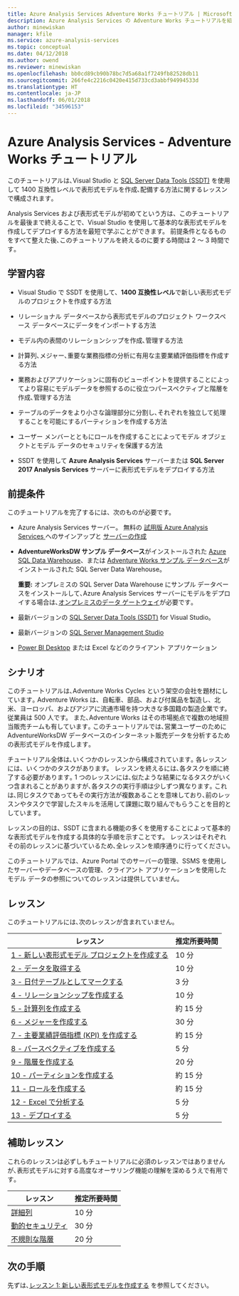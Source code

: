 ```yaml
---
title: Azure Analysis Services Adventure Works チュートリアル | Microsoft Docs
description: Azure Analysis Services の Adventure Works チュートリアルを紹介します｡
author: minewiskan
manager: kfile
ms.service: azure-analysis-services
ms.topic: conceptual
ms.date: 04/12/2018
ms.author: owend
ms.reviewer: minewiskan
ms.openlocfilehash: bb0cd89cb90b78bc7d5a68a1f7249fb82528db11
ms.sourcegitcommit: 266fe4c2216c0420e415d733cd3abbf94994533d
ms.translationtype: HT
ms.contentlocale: ja-JP
ms.lasthandoff: 06/01/2018
ms.locfileid: "34596153"
---
```

# <a name="azure-analysis-services---adventure-works-tutorial"></a>Azure Analysis Services - Adventure Works チュートリアル

このチュートリアルは､Visual Studio と [SQL Server Data Tools (SSDT)](https://docs.microsoft.com/sql/ssdt/download-sql-server-data-tools-ssdt) を使用して 1400 互換性レベルで表形式モデルを作成､配備する方法に関するレッスンで構成されます｡  

Analysis Services および表形式モデルが初めてという方は、このチュートリアルを最後まで終えることで、Visual Studio を使用して基本的な表形式モデルを作成してデプロイする方法を最短で学ぶことができます。 前提条件となるものをすべて整えた後､このチュートリアルを終えるのに要する時間は 2 ～ 3 時間です｡  
  
## <a name="what-you-learn"></a>学習内容   
  
-   Visual Studio で SSDT を使用して、**1400 互換性レベル**で新しい表形式モデルのプロジェクトを作成する方法
  
-   リレーショナル データベースから表形式モデルのプロジェクト ワークスペース データベースにデータをインポートする方法  
  
-   モデル内の表間のリレーションシップを作成､管理する方法  
  
-   計算列､メジャー､重要な業務指標の分析に有用な主要業績評価指標を作成する方法  
  
-   業務およびアプリケーションに固有のビューポイントを提供することによってより容易にモデルデータを参照するのに役立つパースペクティブと階層を作成､管理する方法  
  
-   テーブルのデータをより小さな論理部分に分割し､それぞれを独立して処理することを可能にするパーティションを作成する方法  
  
-   ユーザー メンバーとともにロールを作成することによってモデル オブジェクトとモデル データのセキュリティを保護する方法  
  
-   SSDT を使用して **Azure Analysis Services** サーバーまたは **SQL Server 2017 Analysis Services** サーバーに表形式モデルをデプロイする方法  
  
## <a name="prerequisites"></a>前提条件  
このチュートリアルを完了するには、次のものが必要です。  
  
-   Azure Analysis Services サーバー。 無料の [試用版 Azure Analysis Services ](https://azure.microsoft.com/services/analysis-services/) へのサインアップと [サーバーの作成](../analysis-services-create-server.md) 

-   **AdventureWorksDW サンプル データベース**がインストールされた [Azure SQL Data Warehouse](../../sql-data-warehouse/create-data-warehouse-portal.md)、または [Adventure Works サンプル データベース](https://github.com/Microsoft/sql-server-samples/releases/tag/adventureworks)がインストールされた SQL Server Data Warehouse。

    **重要:** オンプレミスの SQL Server Data Warehouse にサンプル データベースをインストールして､Azure Analysis Services サーバーにモデルをデプロイする場合は､[オンプレミスのデータ ゲートウェイ](../analysis-services-gateway.md)が必要です｡

-   最新バージョンの [SQL Server Data Tools (SSDT)](https://msdn.microsoft.com/library/mt204009.aspx) for Visual Studio。

-   最新バージョンの [SQL Server Management Studio](https://docs.microsoft.com/sql/ssms/download-sql-server-management-studio-ssms)    

-   [Power BI Desktop](https://powerbi.microsoft.com/desktop/) または Excel などのクライアント アプリケーション 

## <a name="scenario"></a>シナリオ  
このチュートリアルは､Adventure Works Cycles という架空の会社を題材にしています｡ Adventure Works は、自転車、部品、および付属品を製造し、北米、ヨーロッパ、およびアジアに流通市場を持つ大きな多国籍の製造企業です。 従業員は 500 人です。 また､Adventure Works はその市場拠点で複数の地域担当販売チームも有しています｡ このチュートリアルでは､営業ユーザーのために AdventureWorksDW データベースのインターネット販売データを分析するための表形式モデルを作成します｡  
  
チュートリアル全体は､いくつかのレッスンから構成されています｡ 各レッスンには、いくつかのタスクがあります。 レッスンを終えるには､各タスクを順に終了する必要があります｡ 1 つのレッスンには､似たような結果になるタスクがいくつ含まれることがありますが､各タスクの実行手順は少しずつ異なります｡ これは､同じタスクであってもその実行方法が複数あることを意味しており､前のレッスンやタスクで学習したスキルを活用して課題に取り組んでもらうことを目的としています｡  
  
レッスンの目的は、SSDT に含まれる機能の多くを使用することによって基本的な表形式モデルを作成する具体的な手順を示すことです。 レッスンはそれぞれその前のレッスンに基づいているため､全レッスンを順序通りに行ってください｡
  
このチュートリアルでは、Azure Portal でのサーバーの管理、SSMS を使用したサーバーやデータベースの管理、クライアント アプリケーションを使用したモデル データの参照についてのレッスンは提供していません。 


## <a name="lessons"></a>レッスン  
このチュートリアルには､次のレッスンが含まれていません｡  
  
|レッスン|推定所要時間|  
|----------|------------------------------|  
|[1 - 新しい表形式モデル プロジェクトを作成する](../tutorials/aas-lesson-1-create-a-new-tabular-model-project.md)|10 分|  
|[2 - データを取得する](../tutorials/aas-lesson-2-get-data.md)|10 分|  
|[3 - 日付テーブルとしてマークする](../tutorials/aas-lesson-3-mark-as-date-table.md)|3 分|  
|[4 - リレーションシップを作成する](../tutorials/aas-lesson-4-create-relationships.md)|10 分|  
|[5 - 計算列を作成する](../tutorials/aas-lesson-5-create-calculated-columns.md)|約 15 分|
|[6 - メジャーを作成する](../tutorials/aas-lesson-6-create-measures.md)|30 分|  
|[7 - 主要業績評価指標 (KPI) を作成する](../tutorials/aas-lesson-7-create-key-performance-indicators.md)|約 15 分|  
|[8 - パースペクティブを作成する](../tutorials/aas-lesson-8-create-perspectives.md)|5 分|  
|[9 - 階層を作成する](../tutorials/aas-lesson-9-create-hierarchies.md)|20 分|  
|[10 - パーティションを作成する](../tutorials/aas-lesson-10-create-partitions.md)|約 15 分|  
|[11 - ロールを作成する](../tutorials/aas-lesson-11-create-roles.md)|約 15 分|  
|[12 - Excel で分析する](../tutorials/aas-lesson-12-analyze-in-excel.md)|5 分| 
|[13 - デプロイする](../tutorials/aas-lesson-13-deploy.md)|5 分|  
  
## <a name="supplemental-lessons"></a>補助レッスン  
これらのレッスンは必ずしもチュートリアルに必須のレッスンではありませんが､表形式モデルに対する高度なオーサリング機能の理解を深めるうえで有用です｡  
  
|レッスン|推定所要時間|  
|----------|------------------------------|  
|[詳細列](../tutorials/aas-supplemental-lesson-detail-rows.md)|10 分|
|[動的セキュリティ](../tutorials/aas-supplemental-lesson-dynamic-security.md)|30 分|
|[不規則な階層](../tutorials/aas-supplemental-lesson-ragged-hierarchies.md)|20 分| 

  
## <a name="next-steps"></a>次の手順  
先ずは､[レッスン 1: 新しい表形式モデルを作成する](../tutorials/aas-lesson-1-create-a-new-tabular-model-project.md) を参照してください｡  
  
  
  

